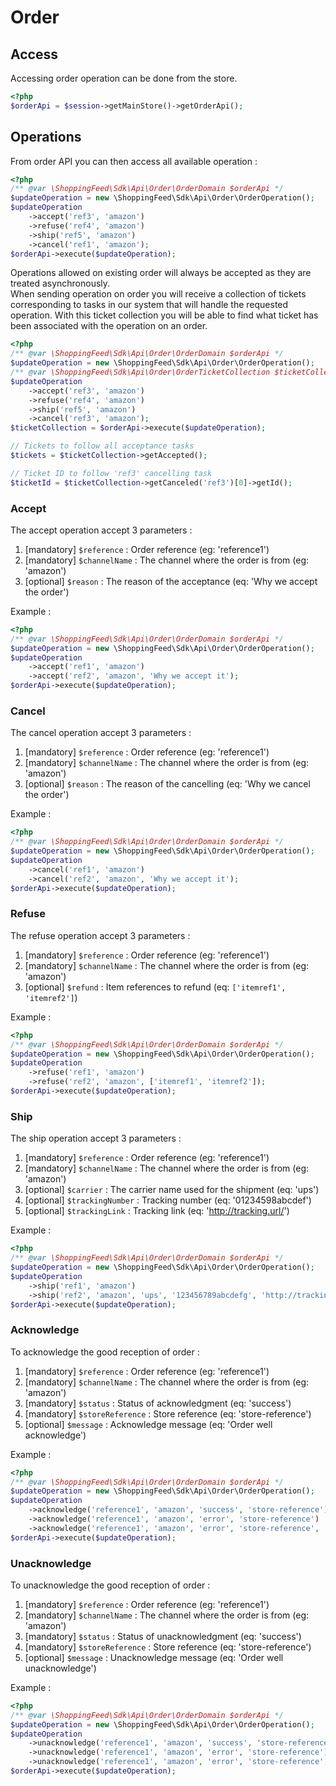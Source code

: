 # Order

## Access

Accessing order operation can be done from the store.

```php
<?php
$orderApi = $session->getMainStore()->getOrderApi();
```

## Operations

From order API you can then access all available operation :
```php
<?php
/** @var \ShoppingFeed\Sdk\Api\Order\OrderDomain $orderApi */
$updateOperation = new \ShoppingFeed\Sdk\Api\Order\OrderOperation();
$updateOperation
    ->accept('ref3', 'amazon')
    ->refuse('ref4', 'amazon')
    ->ship('ref5', 'amazon')
    ->cancel('ref1', 'amazon');
$orderApi->execute($updateOperation);
```

Operations allowed on existing order will always be accepted as they are treated asynchronously.  
When sending operation on order you will receive a collection of tickets corresponding to tasks in our system 
that will handle the requested operation.
With this ticket collection you will be able to find what ticket has been associated with the operation on an order.

```php
<?php
/** @var \ShoppingFeed\Sdk\Api\Order\OrderDomain $orderApi */
$updateOperation = new \ShoppingFeed\Sdk\Api\Order\OrderOperation();
/** @var \ShoppingFeed\Sdk\Api\Order\OrderTicketCollection $ticketCollection */
$updateOperation
    ->accept('ref3', 'amazon')
    ->refuse('ref4', 'amazon')
    ->ship('ref5', 'amazon')
    ->cancel('ref3', 'amazon');
$ticketCollection = $orderApi->execute($updateOperation);

// Tickets to follow all acceptance tasks
$tickets = $ticketCollection->getAccepted();

// Ticket ID to follow 'ref3' cancelling task
$ticketId = $ticketCollection->getCanceled('ref3')[0]->getId();
```

### Accept

The accept operation accept 3 parameters :
1. [mandatory] `$reference` : Order reference (eg: 'reference1') 
2. [mandatory] `$channelName` : The channel where the order is from (eg: 'amazon') 
3. [optional] `$reason` : The reason of the acceptance (eq: 'Why we accept the order') 

Example :
```php
<?php
/** @var \ShoppingFeed\Sdk\Api\Order\OrderDomain $orderApi */
$updateOperation = new \ShoppingFeed\Sdk\Api\Order\OrderOperation();
$updateOperation
    ->accept('ref1', 'amazon')
    ->accept('ref2', 'amazon', 'Why we accept it');
$orderApi->execute($updateOperation);
```

### Cancel

The cancel operation accept 3 parameters :
1. [mandatory] `$reference` : Order reference (eg: 'reference1') 
2. [mandatory] `$channelName` : The channel where the order is from (eg: 'amazon') 
3. [optional] `$reason` : The reason of the cancelling (eq: 'Why we cancel the order') 

Example :
```php
<?php
/** @var \ShoppingFeed\Sdk\Api\Order\OrderDomain $orderApi */
$updateOperation = new \ShoppingFeed\Sdk\Api\Order\OrderOperation();
$updateOperation
    ->cancel('ref1', 'amazon')
    ->cancel('ref2', 'amazon', 'Why we accept it');
$orderApi->execute($updateOperation);
```

### Refuse

The refuse operation accept 3 parameters :
1. [mandatory] `$reference` : Order reference (eg: 'reference1') 
2. [mandatory] `$channelName` : The channel where the order is from (eg: 'amazon') 
3. [optional] `$refund` : Item references to refund (eq: `['itemref1', 'itemref2']`) 

Example :
```php
<?php
/** @var \ShoppingFeed\Sdk\Api\Order\OrderDomain $orderApi */
$updateOperation = new \ShoppingFeed\Sdk\Api\Order\OrderOperation();
$updateOperation
    ->refuse('ref1', 'amazon')
    ->refuse('ref2', 'amazon', ['itemref1', 'itemref2']);
$orderApi->execute($updateOperation);
```

### Ship

The ship operation accept 3 parameters :
1. [mandatory] `$reference` : Order reference (eg: 'reference1') 
2. [mandatory] `$channelName` : The channel where the order is from (eg: 'amazon') 
3. [optional] `$carrier` : The carrier name used for the shipment (eq: 'ups') 
3. [optional] `$trackingNumber` : Tracking number (eq: '01234598abcdef') 
3. [optional] `$trackingLink` : Tracking link (eq: 'http://tracking.url/') 

Example :
```php
<?php
/** @var \ShoppingFeed\Sdk\Api\Order\OrderDomain $orderApi */
$updateOperation = new \ShoppingFeed\Sdk\Api\Order\OrderOperation();
$updateOperation
    ->ship('ref1', 'amazon')
    ->ship('ref2', 'amazon', 'ups', '123456789abcdefg', 'http://tracking.url/');
$orderApi->execute($updateOperation);
```
### Acknowledge

To acknowledge the good reception of order :
1. [mandatory] `$reference` : Order reference (eg: 'reference1') 
2. [mandatory] `$channelName` : The channel where the order is from (eg: 'amazon') 
3. [mandatory] `$status` : Status of acknowledgment (eq: 'success') 
4. [mandatory] `$storeReference` : Store reference (eq: 'store-reference') 
5. [optional] `$message` : Acknowledge message  (eq: 'Order well acknowledge') 

Example :
```php
<?php
/** @var \ShoppingFeed\Sdk\Api\Order\OrderDomain $orderApi */
$updateOperation = new \ShoppingFeed\Sdk\Api\Order\OrderOperation();
$updateOperation
    ->acknowledge('reference1', 'amazon', 'success', 'store-reference')
    ->acknowledge('reference1', 'amazon', 'error', 'store-reference')
    ->acknowledge('reference1', 'amazon', 'error', 'store-reference', 'Order well acknowledged');
$orderApi->execute($updateOperation);
```

### Unacknowledge

To unacknowledge the good reception of order :
1. [mandatory] `$reference` : Order reference (eg: 'reference1') 
2. [mandatory] `$channelName` : The channel where the order is from (eg: 'amazon') 
3. [mandatory] `$status` : Status of unacknowledgment (eq: 'success') 
4. [mandatory] `$storeReference` : Store reference (eq: 'store-reference') 
5. [optional] `$message` : Unacknowledge message  (eq: 'Order well unacknowledge') 

Example :
```php
<?php
/** @var \ShoppingFeed\Sdk\Api\Order\OrderDomain $orderApi */
$updateOperation = new \ShoppingFeed\Sdk\Api\Order\OrderOperation();
$updateOperation
    ->unacknowledge('reference1', 'amazon', 'success', 'store-reference')
    ->unacknowledge('reference1', 'amazon', 'error', 'store-reference')
    ->unacknowledge('reference1', 'amazon', 'error', 'store-reference', 'Order well unacknowledged');
$orderApi->execute($updateOperation);
```
